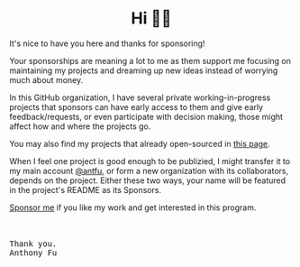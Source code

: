 <h1 align='center'>Hi 👋🏼</h1>

It's nice to have you here and thanks for sponsoring!

Your sponsorships are meaning a lot to me as them support me focusing on maintaining my projects and dreaming up new ideas instead of worrying much about money.

In this GitHub organization, I have several private working-in-progress projects that sponsors can have early access to them and give early feedback/requests, or even participate with decision making, those might affect how and where the projects go.

You may also find my projects that already open-sourced in [this page](https://antfu.me/projects).

When I feel one project is good enough to be publizied, I might transfer it to my main account [@antfu](https://github.com/antfu), or form a new organization with its collaborators, depends on the project. Either these two ways, your name will be featured in the project's README as its Sponsors.

[Sponsor me](https://github.com/sponsors/antfu) if you like my work and get interested in this program.

<br><br>
<samp>Thank you.</samp><br>
<samp>Anthony Fu</samp>


